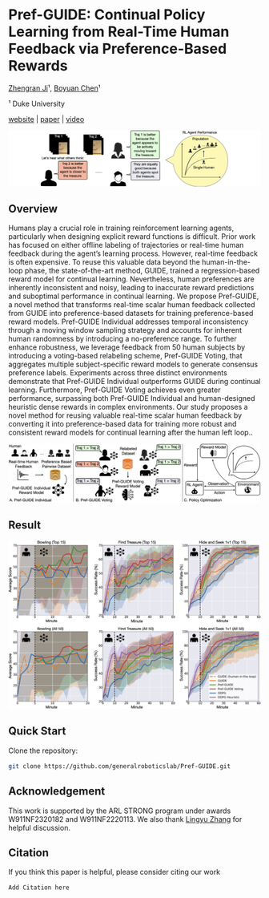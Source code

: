 # Pref-GUIDE: Continual Policy Learning from Real-Time Human Feedback via Preference-Based Rewards
[Zhengran Ji](https://jzr01.github.io/)¹, [Boyuan Chen](http://boyuanchen.com/)¹

¹ Duke University

[website](http://generalroboticslab.com/Pref-GUIDE) | [paper](link_here) | [video](video_link)

![Multi-Agent/Robot Collaboration](Figure/Teaser.png)


## Overview
Humans play a crucial role in training reinforcement learning agents, particularly when designing explicit reward functions is difficult. Prior work has focused on either offline labeling of trajectories or real-time human feedback during the agent’s learning process. However, real-time feedback is often expensive. To reuse this valuable data beyond the human-in-the-loop phase, the state-of-the-art method, GUIDE, trained a regression-based reward model for continual learning. Nevertheless, human preferences are inherently inconsistent and noisy, leading to inaccurate reward predictions and suboptimal performance in continual learning. We propose Pref-GUIDE, a novel method that transforms real-time scalar human feedback collected from GUIDE into preference-based datasets for training preference-based reward models. Pref-GUIDE Individual addresses temporal inconsistency through a moving window sampling strategy and accounts for inherent human randomness by introducing a no-preference range. To further enhance robustness, we leverage feedback from 50 human subjects by introducing a voting-based relabeling scheme, Pref-GUIDE Voting, that aggregates multiple subject-specific reward models to generate consensus preference labels. Experiments across three distinct environments demonstrate that Pref-GUIDE Individual outperforms GUIDE during continual learning. Furthermore, Pref-GUIDE Voting achieves even greater performance, surpassing both Pref-GUIDE Individual and human-designed heuristic dense rewards in complex environments. Our study proposes a novel method for reusing valuable real-time scalar human feedback by converting it into preference-based data for training more robust and consistent reward models for continual learning after the human left loop..

![Method](Figure/Method.png)

## Result
![Method](Figure/Main_Experiment.png)



## Quick Start

Clone the repository:
```bash
git clone https://github.com/generalroboticslab/Pref-GUIDE.git
```

## Acknowledgement


This work is supported by the ARL STRONG program under awards W911NF2320182 and W911NF2220113. We also thank [Lingyu Zhang](https://lingyu98.github.io/) for helpful discussion.


## Citation

If you think this paper is helpful, please consider citing our work

```plaintext
Add Citation here
```

